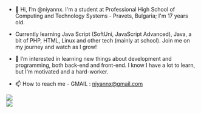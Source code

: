 - 👋 Hi, I’m @niyannx. I'm a student at Professional High School of Computing and Technology Systems - Pravets, Bulgaria;
I'm 17 years old.

- Currently learning Java Script (SoftUni, JavaScript Advanced), Java, a bit of PHP, HTML, Linux and other tech (mainly at school). Join me on my journey and watch as I grow!

- 👀 I’m interested in learning new things about development and programming, both back-end and front-end.
I know I have a lot to learn, but I'm motivated and a hard-worker.

- 📫 How to reach me -
GMAIL : [niyannx@gmail.com](mailto:niyannx@gmail.com)

![](https://github-readme-stats.vercel.app/api?username=niyannx&show_icons=true)
<br>
![](https://github-readme-stats.vercel.app/api/top-langs/?username=niyannx&theme=default&hide_border=true&include_all_commits=false&count_private=false&layout=compact)
